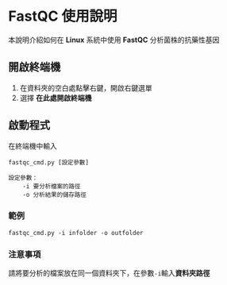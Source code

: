 # FastQC 使用說明

本說明介紹如何在 **Linux** 系統中使用 **FastQC** 分析菌株的抗藥性基因

## 開啟終端機

 1. 在資料夾的空白處點擊右鍵，開啟右鍵選單
 2. 選擇 **在此處開啟終端機**

## 啟動程式

在終端機中輸入

```
fastqc_cmd.py [設定參數]

設定參數：
	-i 要分析檔案的路徑
	-o 分析結果的儲存路徑
``` 

### 範例

```
fastqc_cmd.py -i infolder -o outfolder
```

### 注意事項

請將要分析的檔案放在同一個資料夾下，在參數``-i``輸入**資料夾路徑**
<!--stackedit_data:
eyJoaXN0b3J5IjpbMTE2OTEzNDg3MSw2NTg4ODk5NThdfQ==
-->